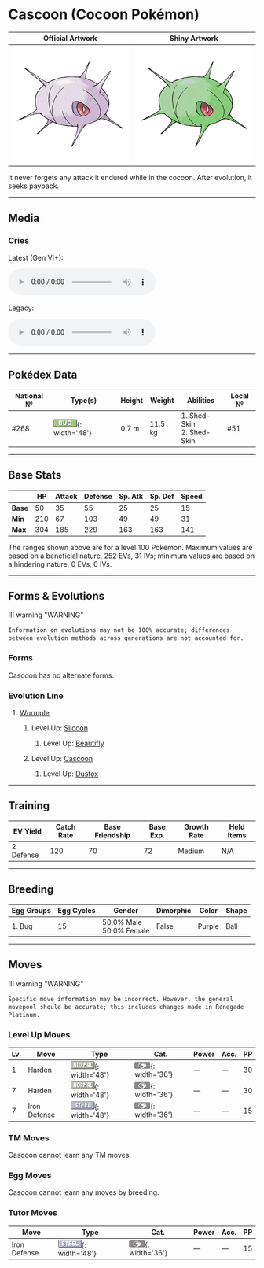 # Cascoon (Cocoon Pokémon)

| Official Artwork | Shiny Artwork |
| --- | --- |
| ![Official Artwork](../assets/sprites/cascoon/official.png) | ![Shiny Artwork](../assets/sprites/cascoon/official_shiny.png) |

It never forgets any attack it endured while in the cocoon. After evolution, it seeks payback.

---

## Media

### Cries

Latest (Gen VI+):

<audio controls>
<source src='../../assets/cries/cascoon/latest.ogg' type='audio/ogg'>
  Your browser does not support the audio element.
</audio>

Legacy:

<audio controls>
<source src='../../assets/cries/cascoon/legacy.ogg' type='audio/ogg'>
  Your browser does not support the audio element.
</audio>

---

## Pokédex Data

| National № | Type(s) | Height | Weight | Abilities | Local № |
|------------|---------|--------|--------|-----------|---------|
| #268 | ![bug](../assets/types/bug.png){: width='48'} | 0.7 m | 11.5 kg | 1. Shed-Skin<br>2. Shed-Skin | #51 |

---

## Base Stats
|   | HP | Attack | Defense | Sp. Atk | Sp. Def | Speed |
|---|----|--------|---------|---------|---------|-------|
| **Base** | 50 | 35 | 55 | 25 | 25 | 15 |
| **Min** | 210 | 67 | 103 | 49 | 49 | 31 |
| **Max** | 304 | 185 | 229 | 163 | 163 | 141 |

The ranges shown above are for a level 100 Pokémon. Maximum values are based on a beneficial nature, 252 EVs, 31 IVs; minimum values are based on a hindering nature, 0 EVs, 0 IVs.

---

## Forms & Evolutions

!!! warning "WARNING"

    Information on evolutions may not be 100% accurate; differences between evolution methods across generations are not accounted for.

### Forms

Cascoon has no alternate forms.

### Evolution Line

1. [Wurmple](wurmple.md/)
    1. Level Up: [Silcoon](silcoon.md/)
        1. Level Up: [Beautifly](beautifly.md/)


    2. Level Up: [Cascoon](cascoon.md/)
        1. Level Up: [Dustox](dustox.md/)





---

## Training

| EV Yield | Catch Rate | Base Friendship | Base Exp. | Growth Rate | Held Items |
|----------|------------|-----------------|-----------|-------------|------------|
| 2 Defense | 120 | 70 | 72 | Medium | N/A |

---

## Breeding

| Egg Groups | Egg Cycles | Gender | Dimorphic | Color | Shape |
|------------|------------|--------|-----------|-------|-------|
| 1. Bug | 15 | 50.0% Male<br>50.0% Female | False | Purple | Ball |

---

## Moves

!!! warning "WARNING"

    Specific move information may be incorrect. However, the general movepool should be accurate; this includes changes made in Renegade Platinum.

### Level Up Moves

| Lv. | Move | Type | Cat. | Power | Acc. | PP |
| --- | --- | --- | --- | --- | --- | --- |
| 1 | Harden | ![normal](../assets/types/normal.png){: width='48'} | ![status](../assets/move_category/status.png){: width='36'} | — | — | 30 |
| 7 | Harden | ![normal](../assets/types/normal.png){: width='48'} | ![status](../assets/move_category/status.png){: width='36'} | — | — | 30 |
| 7 | Iron Defense | ![steel](../assets/types/steel.png){: width='48'} | ![status](../assets/move_category/status.png){: width='36'} | — | — | 15 |

### TM Moves

Cascoon cannot learn any TM moves.
### Egg Moves

Cascoon cannot learn any moves by breeding.
### Tutor Moves

| Move | Type | Cat. | Power | Acc. | PP |
| --- | --- | --- | --- | --- | --- |
| Iron Defense | ![steel](../assets/types/steel.png){: width='48'} | ![status](../assets/move_category/status.png){: width='36'} | — | — | 15 |

